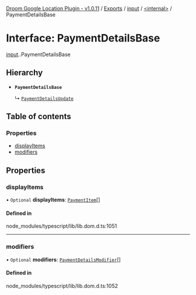 [Droom Google Location Plugin - v1.0.11](../README.md) / [Exports](../modules.md) / [input](../modules/input.md) / [<internal\>](../modules/input._internal_.md) / PaymentDetailsBase

# Interface: PaymentDetailsBase

[input](../modules/input.md).[<internal>](../modules/input._internal_.md).PaymentDetailsBase

## Hierarchy

- **`PaymentDetailsBase`**

  ↳ [`PaymentDetailsUpdate`](input._internal_.PaymentDetailsUpdate.md)

## Table of contents

### Properties

- [displayItems](input._internal_.PaymentDetailsBase.md#displayitems)
- [modifiers](input._internal_.PaymentDetailsBase.md#modifiers)

## Properties

### displayItems

• `Optional` **displayItems**: [`PaymentItem`](input._internal_.PaymentItem.md)[]

#### Defined in

node_modules/typescript/lib/lib.dom.d.ts:1051

___

### modifiers

• `Optional` **modifiers**: [`PaymentDetailsModifier`](input._internal_.PaymentDetailsModifier.md)[]

#### Defined in

node_modules/typescript/lib/lib.dom.d.ts:1052
